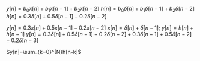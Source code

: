 $y[n]=b_{0}x[n]+b_{1}x[n-1]+b_{2}x[n-2]$
$h[n]=b_{0}\delta[n]+b_{1}\delta[n-1]+b_{2}\delta[n-2]$
$h[n]=0.3\delta[n]+0.5\delta[n-1]-0.2\delta[n-2]$

$y[n]=0.3x[n]+0.5x[n-1]-0.2x[n-2]$
$x[n]=\delta[n]+\delta[n-1];\  y[n]=h[n]+h[n-1]$
$y[n]=0.3\delta[n]+0.5\delta[n-1]-0.2\delta[n-2]+0.3\delta[n-1]+0.5\delta[n-2]-0.2\delta[n-3]$


$y[n]=\sum_{k=0}^{N}h[n-k]$


